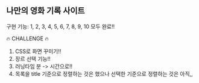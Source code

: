 ## 나만의 영화 기록 사이트

구현 기능: 1, 2, 3, 4, 5, 6, 7, 8, 9, 10 모두 완료!!


🔥 CHALLENGE 🔥
1. CSS로 화면 꾸미기!!
2. 장르 선택 기능!!
3. 러닝타임 분 -> 시간으로!!
4. 목록을 title 기준으로 정렬하는 것은 했으나 선택한 기준으로 정렬하는 것은 아직,,